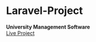 <h1>Laravel-Project</h1>
<b>University Management Software</b><br>
<a href="http://job2bd.com/laravel/public/">Live Project</a>
